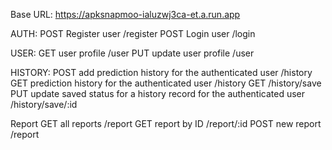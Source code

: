 Base URL: https://apksnapmoo-ialuzwj3ca-et.a.run.app

AUTH:
POST Register user
/register
POST Login user
/login

USER:
GET user profile 
/user
PUT update user profile
/user

HISTORY:
POST add prediction history for the authenticated user 
/history
GET prediction history for the authenticated user 
/history
GET 
/history/save
PUT update saved status for a history record for the authenticated user
/history/save/:id 

Report
GET all reports /report
GET report by ID /report/:id 
POST new report /report
